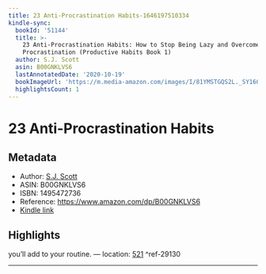 ```yaml
---
title: 23 Anti-Procrastination Habits-1646197510334
kindle-sync:
  bookId: '51144'
  title: >-
    23 Anti-Procrastination Habits: How to Stop Being Lazy and Overcome Your
    Procrastination (Productive Habits Book 1)
  author: S.J. Scott
  asin: B00GNKLVS6
  lastAnnotatedDate: '2020-10-19'
  bookImageUrl: 'https://m.media-amazon.com/images/I/81YMSTGQS2L._SY160.jpg'
  highlightsCount: 1
---
```

# 23 Anti-Procrastination Habits
## Metadata
* Author: [S.J. Scott](https://www.amazon.com/S-J-Scott/e/B00D60KTC0/ref=dp_byline_cont_ebooks_1)
* ASIN: B00GNKLVS6
* ISBN: 1495472736
* Reference: https://www.amazon.com/dp/B00GNKLVS6
* [Kindle link](kindle://book?action=open&asin=B00GNKLVS6)

## Highlights
you’ll add to your routine. — location: [521](kindle://book?action=open&asin=B00GNKLVS6&location=521) ^ref-29130

---
